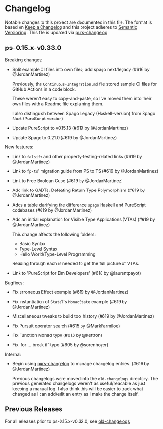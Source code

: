 # Changelog

Notable changes to this project are documented in this file. The format is based on [Keep a Changelog](https://keepachangelog.com/en/1.0.0/) and this project adheres to [Semantic Versioning](https://semver.org/spec/v2.0.0.html). This file is updated via [purs-changelog](https://github.com/JordanMartinez/purescript-up-changelog)

## ps-0.15.x-v0.33.0

Breaking changes:

* Split example CI files into own files; add spago next/legacy (#616 by @JordanMartinez)

  Previously, the `Continuous-Integration.md` file stored
  sample CI files for GitHub Actions in a code block.

  These weren't easy to copy-and-paste, so I've moved them
  into their own files with a Readme file explaining them.

  I also distinguish between Spago Legacy (Haskell-version)
  from Spago Next (PureScript version)

* Update PureScript to v0.15.13 (#619 by @JordanMartinez)

* Update Spago to 0.21.0 (#619 by @JordanMartinez)

New features:

* Link to `falsify` and other property-testing-related links (#619 by @JordanMartinez)

* Link to `fp-ts`' migration guide from PS to TS (#619 by @JordanMartinez)

* Link to Free Boolean Cube (#619 by @JordanMartinez)

* Add link to GADTs: Defeating Return Type Polymorphism (#619 by @JordanMartinez)

* Adds a table clarifying the difference `spago` Haskell and PureScript codebases (#619 by @JordanMartinez)

* Add an initial explanation for Visible Type Applications (VTAs) (#619 by @JordanMartinez)

  This change affects the following folders:
  - Basic Syntax
  - Type-Level Syntax
  - Hello World/Type-Level Programming

  Reading through each is needed to get the full picture of VTAs.

* Link to 'PureScript for Elm Developers' (#618 by @laurentpayot)

Bugfixes:

* Fix erroneous Effect example (#619 by @JordanMartinez)

* Fix instantiation of `StateT`'s `MonadState` example (#619 by @JordanMartinez)

* Miscellaneous tweaks to build tool history (#619 by @JordanMartinez)

* Fix Pursuit operator search (#615 by @MarkFarmiloe)

* Fix Function Monad typo (#613 by @kettron)

* Fix 'for ... break if' typo (#605 by @sorenhoyer)

Internal:

* Begin using [purs-changelog](https://github.com/purescript-contrib/purescript-up-changelog) to manage changelog entries. (#616 by @JordanMartinez)

  Previous changelogs were moved into the `old-changelogs` directory.
  The previous generated changelogs weren't as useful/readable as just
  keeping a manual log. I also think this will be easier to track what
  changed as I can add/edit an entry as I make the change itself.

## Previous Releases

For all releases prior to ps-0.15.x-v0.32.0, see [old-changelogs](https://github.com/JordanMartinez/purescript-jordans-reference/blob/latestRelease/old-changelogs)
